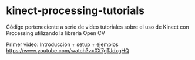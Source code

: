 # kinect-processing-tutorials
Código perteneciente a serie de video tutoriales sobre el uso de Kinect con Processing utilizando la librería Open CV


Primer video: Introducción + setup + ejemplos
https://www.youtube.com/watch?v=0X7gTJdxgHQ
